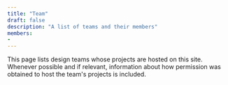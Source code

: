 ```yaml
---
title: "Team"
draft: false
description: "A list of teams and their members"
members: 
- 
---
```


This page lists design teams whose projects are hosted on this site. Whenever possible and if relevant, information about how permission was obtained to host the team's projects is included.